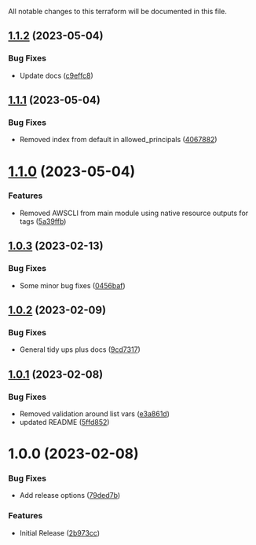 All notable changes to this terraform will be documented in this file.

## [1.1.2](https://github.com/BorisLabs/terraform-aws-privatelink/compare/v1.1.1...v1.1.2) (2023-05-04)


### Bug Fixes

* Update docs ([c9effc8](https://github.com/BorisLabs/terraform-aws-privatelink/commit/c9effc8022831521e0d821edc78e724295fc88dd))

## [1.1.1](https://github.com/BorisLabs/terraform-aws-privatelink/compare/v1.1.0...v1.1.1) (2023-05-04)


### Bug Fixes

* Removed index from default in allowed_principals ([4067882](https://github.com/BorisLabs/terraform-aws-privatelink/commit/406788217ed45aa3c0de8a414e593d1335afd929))

# [1.1.0](https://github.com/BorisLabs/terraform-aws-privatelink/compare/v1.0.3...v1.1.0) (2023-05-04)


### Features

* Removed AWSCLI from main module using native resource outputs for tags ([5a39ffb](https://github.com/BorisLabs/terraform-aws-privatelink/commit/5a39ffbb85b8b1ba36bb377257a035ba6719614c))

## [1.0.3](https://github.com/BorisLabs/terraform-aws-privatelink/compare/v1.0.2...v1.0.3) (2023-02-13)


### Bug Fixes

* Some minor bug fixes ([0456baf](https://github.com/BorisLabs/terraform-aws-privatelink/commit/0456baf352d28257280851b2c61e93aca9b7a6fe))

## [1.0.2](https://github.com/BorisLabs/terraform-aws-privatelink/compare/v1.0.1...v1.0.2) (2023-02-09)


### Bug Fixes

* General tidy ups plus docs ([9cd7317](https://github.com/BorisLabs/terraform-aws-privatelink/commit/9cd7317ae57ab7364ff040048377106973463fc4))

## [1.0.1](https://github.com/BorisLabs/terraform-aws-privatelink/compare/v1.0.0...v1.0.1) (2023-02-08)


### Bug Fixes

* Removed validation around list vars ([e3a861d](https://github.com/BorisLabs/terraform-aws-privatelink/commit/e3a861dbc4a045100a3d22600796b9ead78ce9c3))
* updated README ([5ffd852](https://github.com/BorisLabs/terraform-aws-privatelink/commit/5ffd852503a309ca6785f6d4b5271a01f04aa868))

# 1.0.0 (2023-02-08)


### Bug Fixes

* Add release options ([79ded7b](https://github.com/BorisLabs/terraform-aws-privatelink/commit/79ded7b9e8a1e134db8c26c94d705c7fe6c9c352))


### Features

* Initial Release ([2b973cc](https://github.com/BorisLabs/terraform-aws-privatelink/commit/2b973ccd5d276951af4861eb21dacbc95f522439))
